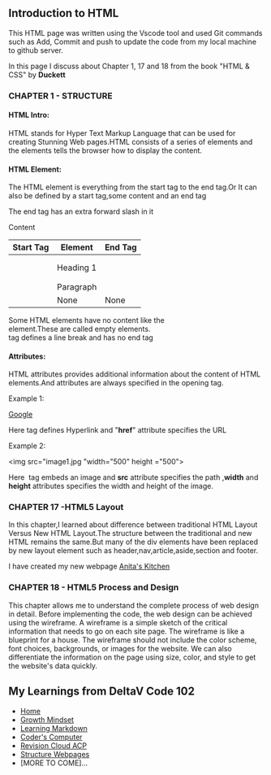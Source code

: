 ## Introduction to HTML
This HTML page was written using the Vscode tool and used Git commands such as Add, Commit and push to update the code from my local machine to github server.

In this page  I discuss about Chapter 1, 17 and 18 from the book "HTML & CSS" by **Duckett**

### CHAPTER 1 - STRUCTURE

#### HTML Intro:

HTML stands for Hyper Text Markup Language that can be used for creating Stunning Web pages.HTML consists of a series of elements and the elements tells the browser how to display the content.

#### HTML Element:

The HTML element is everything from the start tag to the end tag.Or It can also be defined by a start tag,some content and an end tag

The end tag has an extra forward slash in it

<tagname> Content </tagname>

Start Tag|Element|End Tag
---------|--------|---------
<h1>|Heading 1|</h1>
<p>|Paragraph|</p>
<br>|None|None

Some HTML elements have no content like the <br> element.These are called empty elements.<br> tag defines a line break and has no end tag

#### Attributes:

HTML attributes provides additional information about the content of HTML elements.And attributes are always specified in the opening tag.

Example 1:

<a href="https://WWW.google.com">Google</a>

Here <a> tag defines Hyperlink and "**href**" attribute specifies the URL

Example 2:

<img src="image1.jpg "width="500" height ="500">

Here <img> tag embeds an image and **src** attribute specifies the path ,**width** and **height** attributes specifies the width and height of the image.

### CHAPTER 17 -HTML5 Layout

In this chapter,I learned about difference between traditional HTML Layout Versus New HTML Layout.The structure between the traditional and new HTML remains the same.But many of the div elements have been replaced by new layout element such as header,nav,article,aside,section and footer. 

I have created my new webpage [Anita's Kitchen](https://anitacristina.github.io/HTML-Learning-Journal)

### CHAPTER 18 - HTML5 Process and Design

This chapter allows me to understand the complete process of web design in detail. Before implementing the code, the web design can be achieved using the wireframe. A wireframe is a simple sketch of the critical information that needs to go on each site page. The wireframe is like a blueprint for a house. The wireframe should not include the color scheme, font choices, backgrounds, or images for the website.  We can also differentiate the information on the page using size, color, and style to get the website's data quickly. 

## My Learnings from DeltaV Code 102
- [Home](README.md)
- [Growth Mindset](GROWTH_MINDSET.md)
- [Learning Markdown](LEARNING_MARKDOWN.md)
- [Coder's Computer](CODERS_COMPUTER.md)
- [Revision Cloud ACP](REVISION_CLOUD.md)
- [Structure Webpages](STRUCTURE_WEBPAGES.md)
- [MORE TO COME]...

